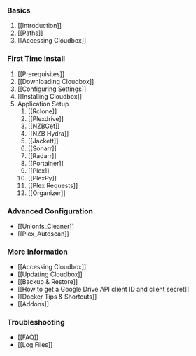 ### Basics ### 
1. [[Introduction]]
1. [[Paths]]
1. [[Accessing Cloudbox]]

### First Time Install ###
1. [[Prerequisites]]
1. [[Downloading Cloudbox]]
1. [[Configuring Settings]]
1. [[Installing Cloudbox]]
1. Application Setup
    1. [[Rclone]]
    1. [[Plexdrive]]
    1. [[NZBGet]]
    1. [[NZB Hydra]]
    1. [[Jackett]]
    1. [[Sonarr]]
    1. [[Radarr]]
    1. [[Portainer]]
    1. [[Plex]]
    1. [[PlexPy]]
    1. [[Plex Requests]]
    1. [[Organizer]]

### Advanced Configuration ### 
- [[Unionfs_Cleaner]]
- [[Plex_Autoscan]]

### More Information ###
- [[Accessing Cloudbox]]
- [[Updating Cloudbox]]
- [[Backup & Restore]]
- [[How to get a Google Drive API client ID and client secret]]
- [[Docker Tips & Shortcuts]]
- [[Addons]]

### Troubleshooting ###
- [[FAQ]]
- [[Log Files]]